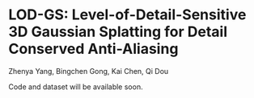 # LOD-GS: Level-of-Detail-Sensitive 3D Gaussian Splatting for Detail Conserved Anti-Aliasing
Zhenya Yang, Bingchen Gong, Kai Chen, Qi Dou


Code and dataset will be available soon.
